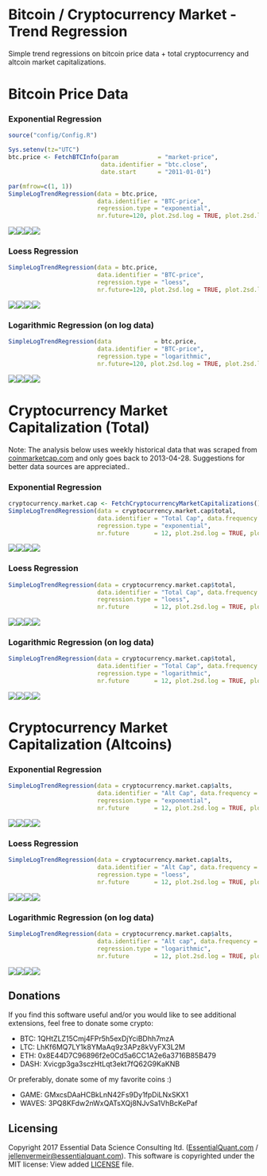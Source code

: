 Bitcoin / Cryptocurrency Market - Trend Regression
================

Simple trend regressions on bitcoin price data + total cryptocurrency and altcoin market capitalizations.

Bitcoin Price Data
==================

### Exponential Regression

``` r
source("config/Config.R")

Sys.setenv(tz="UTC")
btc.price <- FetchBTCInfo(param           = "market-price",   
                          data.identifier = "btc.close", 
                          date.start      = "2011-01-01")

par(mfrow=c(1, 1))
SimpleLogTrendRegression(data = btc.price, 
                         data.identifier = "BTC-price",
                         regression.type = "exponential",
                         nr.future=120, plot.2sd.log = TRUE, plot.2sd.levels = FALSE)
```

![](README_files/figure-markdown_github-ascii_identifiers/unnamed-chunk-1-1.png)![](README_files/figure-markdown_github-ascii_identifiers/unnamed-chunk-1-2.png)![](README_files/figure-markdown_github-ascii_identifiers/unnamed-chunk-1-3.png)![](README_files/figure-markdown_github-ascii_identifiers/unnamed-chunk-1-4.png)

### Loess Regression

``` r
SimpleLogTrendRegression(data = btc.price, 
                         data.identifier = "BTC-price",
                         regression.type = "loess",
                         nr.future=120, plot.2sd.log = TRUE, plot.2sd.levels = TRUE)
```

![](README_files/figure-markdown_github-ascii_identifiers/unnamed-chunk-2-1.png)![](README_files/figure-markdown_github-ascii_identifiers/unnamed-chunk-2-2.png)![](README_files/figure-markdown_github-ascii_identifiers/unnamed-chunk-2-3.png)![](README_files/figure-markdown_github-ascii_identifiers/unnamed-chunk-2-4.png)

### Logarithmic Regression (on log data)

``` r
SimpleLogTrendRegression(data            = btc.price,
                         data.identifier = "BTC-price",
                         regression.type = "logarithmic",
                         nr.future=120, plot.2sd.log = TRUE, plot.2sd.levels = TRUE)
```

![](README_files/figure-markdown_github-ascii_identifiers/unnamed-chunk-3-1.png)![](README_files/figure-markdown_github-ascii_identifiers/unnamed-chunk-3-2.png)![](README_files/figure-markdown_github-ascii_identifiers/unnamed-chunk-3-3.png)![](README_files/figure-markdown_github-ascii_identifiers/unnamed-chunk-3-4.png)

Cryptocurrency Market Capitalization (Total)
============================================

Note: The analysis below uses weekly historical data that was scraped from [coinmarketcap.com](https://coinmarketcap.com/) and only goes back to 2013-04-28. Suggestions for better data sources are appreciated..

### Exponential Regression

``` r
cryptocurrency.market.cap <- FetchCryptocurrencyMarketCapitalizations()
SimpleLogTrendRegression(data = cryptocurrency.market.cap$total,
                         data.identifier = "Total Cap", data.frequency = "weekly",
                         regression.type = "exponential",
                         nr.future       = 12, plot.2sd.log = TRUE, plot.2sd.levels = TRUE)
```

![](README_files/figure-markdown_github-ascii_identifiers/unnamed-chunk-4-1.png)![](README_files/figure-markdown_github-ascii_identifiers/unnamed-chunk-4-2.png)![](README_files/figure-markdown_github-ascii_identifiers/unnamed-chunk-4-3.png)![](README_files/figure-markdown_github-ascii_identifiers/unnamed-chunk-4-4.png)

### Loess Regression

``` r
SimpleLogTrendRegression(data = cryptocurrency.market.cap$total,
                         data.identifier = "Total Cap", data.frequency = "weekly",
                         regression.type = "loess",
                         nr.future       = 12, plot.2sd.log = TRUE, plot.2sd.levels = TRUE)
```

![](README_files/figure-markdown_github-ascii_identifiers/unnamed-chunk-5-1.png)![](README_files/figure-markdown_github-ascii_identifiers/unnamed-chunk-5-2.png)![](README_files/figure-markdown_github-ascii_identifiers/unnamed-chunk-5-3.png)![](README_files/figure-markdown_github-ascii_identifiers/unnamed-chunk-5-4.png)

### Logarithmic Regression (on log data)

``` r
SimpleLogTrendRegression(data = cryptocurrency.market.cap$total,
                         data.identifier = "Total Cap", data.frequency = "weekly",
                         regression.type = "logarithmic",
                         nr.future       = 12, plot.2sd.log = TRUE, plot.2sd.levels = TRUE)
```

![](README_files/figure-markdown_github-ascii_identifiers/unnamed-chunk-6-1.png)![](README_files/figure-markdown_github-ascii_identifiers/unnamed-chunk-6-2.png)![](README_files/figure-markdown_github-ascii_identifiers/unnamed-chunk-6-3.png)![](README_files/figure-markdown_github-ascii_identifiers/unnamed-chunk-6-4.png)

Cryptocurrency Market Capitalization (Altcoins)
===============================================

### Exponential Regression

``` r
SimpleLogTrendRegression(data = cryptocurrency.market.cap$alts,
                         data.identifier = "Alt Cap", data.frequency = "weekly",
                         regression.type = "exponential",
                         nr.future       = 12, plot.2sd.log = TRUE, plot.2sd.levels = TRUE)
```

![](README_files/figure-markdown_github-ascii_identifiers/unnamed-chunk-7-1.png)![](README_files/figure-markdown_github-ascii_identifiers/unnamed-chunk-7-2.png)![](README_files/figure-markdown_github-ascii_identifiers/unnamed-chunk-7-3.png)![](README_files/figure-markdown_github-ascii_identifiers/unnamed-chunk-7-4.png)

### Loess Regression

``` r
SimpleLogTrendRegression(data = cryptocurrency.market.cap$alts,
                         data.identifier = "Alt Cap", data.frequency = "weekly",
                         regression.type = "loess",
                         nr.future       = 12, plot.2sd.log = TRUE, plot.2sd.levels = TRUE)
```

![](README_files/figure-markdown_github-ascii_identifiers/unnamed-chunk-8-1.png)![](README_files/figure-markdown_github-ascii_identifiers/unnamed-chunk-8-2.png)![](README_files/figure-markdown_github-ascii_identifiers/unnamed-chunk-8-3.png)![](README_files/figure-markdown_github-ascii_identifiers/unnamed-chunk-8-4.png)

### Logarithmic Regression (on log data)

``` r
SimpleLogTrendRegression(data = cryptocurrency.market.cap$alts,
                         data.identifier = "Alt cap", data.frequency = "weekly",
                         regression.type = "logarithmic",
                         nr.future       = 12, plot.2sd.log = TRUE, plot.2sd.levels = TRUE)
```

![](README_files/figure-markdown_github-ascii_identifiers/unnamed-chunk-9-1.png)![](README_files/figure-markdown_github-ascii_identifiers/unnamed-chunk-9-2.png)![](README_files/figure-markdown_github-ascii_identifiers/unnamed-chunk-9-3.png)![](README_files/figure-markdown_github-ascii_identifiers/unnamed-chunk-9-4.png)

Donations
---------

If you find this software useful and/or you would like to see additional extensions, feel free to donate some crypto:

-   BTC: 1QHtZLZ15Cmj4FPr5h5exDjYciBDhh7mzA
-   LTC: LhKf6MQ7LY1k8YMaAq9z3APz8kVyFX3L2M
-   ETH: 0x8E44D7C96896f2e0Cd5a6CC1A2e6a3716B85B479
-   DASH: Xvicgp3ga3sczHtLqt3ekt7fQ62G9KaKNB

Or preferably, donate some of my favorite coins :)

-   GAME: GMxcsDAaHCBkLnN42Fs9Dy1fpDiLNxSKX1
-   WAVES: 3PQ8KFdw2nWxQATsXQj8NJvSa1VhBcKePaf

Licensing
---------

Copyright 2017 Essential Data Science Consulting ltd. ([EssentialQuant.com](http://essentialquant.com "EssentialQuant") / <jellenvermeir@essentialquant.com>). This software is copyrighted under the MIT license: View added [LICENSE](./LICENSE) file.

